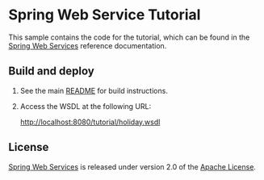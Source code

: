 # Spring Web Service Tutorial

This sample contains the code for the tutorial, which can be found in the
[Spring Web Services] reference documentation.

## Build and deploy

1. See the main [README](../README.md) for build instructions.

2. Access the WSDL at the following URL:

    [http://localhost:8080/tutorial/holiday.wsdl](http://localhost:8080/tutorial/holiday.wsdl)


## License

[Spring Web Services] is released under version 2.0 of the [Apache License].

[Spring Web Services]: http://projects.spring.io/spring-ws
[Apache License]: http://www.apache.org/licenses/LICENSE-2.0